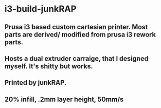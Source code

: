 # i3-build-junkRAP
## Prusa i3 based custom cartesian printer. Most parts are derived/ modified from prusa i3 rework parts.
## Hosts a dual extruder carraige, that I designed myself. It's shitty but works.
## Printed by junkRAP.
## 20% infill, .2mm layer height, 50mm/s
